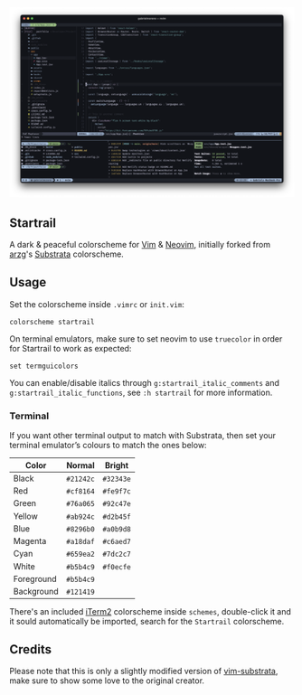 <div align="center">
  <img src=".github/screenshot.png"></img>
</div>

## Startrail

A dark & peaceful colorscheme for [Vim](https://www.vim.org/) & [Neovim](https://neovim.io/), initially forked from [arzg](https://github.com/arzg)'s [Substrata](https://github.com/arzg/vim-substrata) colorscheme.

## Usage

Set the colorscheme inside `.vimrc` or `init.vim`:

```vim
colorscheme startrail
```

On terminal emulators, make sure to set neovim to use `truecolor` in order for Startrail to work as expected:

```vim
set termguicolors
```

You can enable/disable italics through `g:startrail_italic_comments` and `g:startrail_italic_functions`, see `:h startrail` for more information.

### Terminal

If you want other terminal output to match with Substrata, then set your terminal emulator’s colours to match the ones below:

| Color      | Normal    | Bright    |
| ---------- | --------- | --------- |
| Black      | `#21242c` | `#32343e` |
| Red        | `#cf8164` | `#fe9f7c` |
| Green      | `#76a065` | `#92c47e` |
| Yellow     | `#ab924c` | `#d2b45f` |
| Blue       | `#8296b0` | `#a0b9d8` |
| Magenta    | `#a18daf` | `#c6aed7` |
| Cyan       | `#659ea2` | `#7dc2c7` |
| White      | `#b5b4c9` | `#f0ecfe` |
| Foreground | `#b5b4c9` |           |
| Background | `#121419` |           |

There's an included [iTerm2](https://iterm2.com/) colorscheme inside `schemes`, double-click it and it sould automatically be imported, search for the `Startrail` colorscheme.

## Credits

Please note that this is only a slightly modified version of [vim-substrata](https://github.com/arzg/vim-substrata), make sure to show some love to the original creator.
